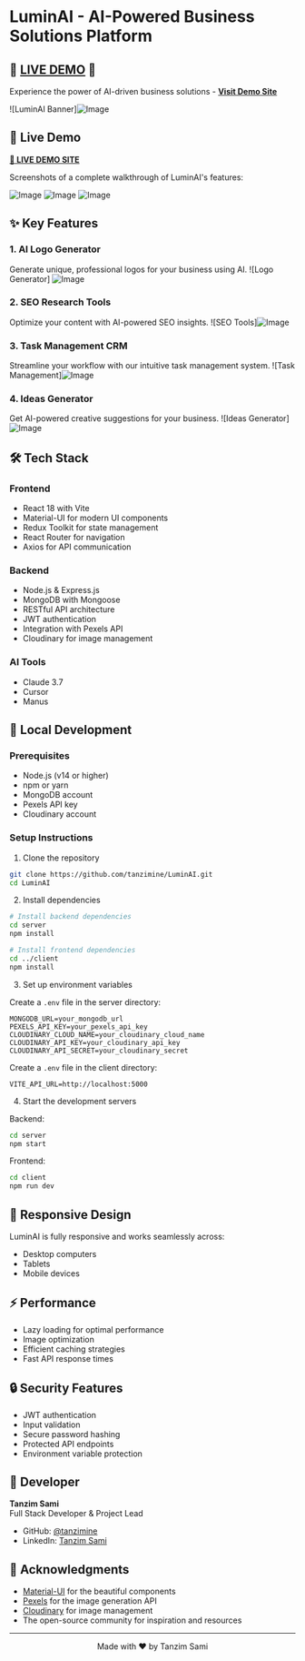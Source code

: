# LuminAI - AI-Powered Business Solutions Platform

## 🌟 **[LIVE DEMO](https://luminai-business.netlify.app/)** 🌟
Experience the power of AI-driven business solutions - **[Visit Demo Site](https://luminai-business.netlify.app/)**

![LuminAI Banner]![Image](https://github.com/user-attachments/assets/31434da2-b2f4-4e96-b8dd-7397dd1b4cec)

## 🎥 Live Demo

**[🌟 LIVE DEMO SITE](https://luminai-business.netlify.app/)**

Screenshots of a complete walkthrough of LuminAI's features:

![Image](https://github.com/user-attachments/assets/3c3f1474-a194-4510-9459-934401fd54aa)
![Image](https://github.com/user-attachments/assets/60e95f0d-15fa-43bb-8902-826d6830622d)
![Image](https://github.com/user-attachments/assets/788a0bd5-35b1-46e7-b434-58891aa83db0)


## ✨ Key Features

### 1. AI Logo Generator
Generate unique, professional logos for your business using AI.
![Logo Generator] ![Image](https://github.com/user-attachments/assets/490b991d-1161-4a7d-8bdc-ba9224514f54)

### 2. SEO Research Tools
Optimize your content with AI-powered SEO insights.
![SEO Tools]![Image](https://github.com/user-attachments/assets/2cf8e327-e6a2-452a-80fb-e17ecf805d14)

### 3. Task Management CRM
Streamline your workflow with our intuitive task management system.
![Task Management]![Image](https://github.com/user-attachments/assets/b24af020-ba77-44c3-9e74-d43848c089b8)

### 4. Ideas Generator
Get AI-powered creative suggestions for your business.
![Ideas Generator]![Image](https://github.com/user-attachments/assets/7761d2f2-bf66-42b8-b0e0-e78a6e78ee35)

## 🛠️ Tech Stack

### Frontend
- React 18 with Vite
- Material-UI for modern UI components
- Redux Toolkit for state management
- React Router for navigation
- Axios for API communication

### Backend
- Node.js & Express.js
- MongoDB with Mongoose
- RESTful API architecture
- JWT authentication
- Integration with Pexels API
- Cloudinary for image management

### AI Tools
- Claude 3.7
- Cursor
- Manus

## 🚀 Local Development

### Prerequisites
- Node.js (v14 or higher)
- npm or yarn
- MongoDB account
- Pexels API key
- Cloudinary account

### Setup Instructions

1. Clone the repository
```bash
git clone https://github.com/tanzimine/LuminAI.git
cd LuminAI
```

2. Install dependencies
```bash
# Install backend dependencies
cd server
npm install

# Install frontend dependencies
cd ../client
npm install
```

3. Set up environment variables

Create a `.env` file in the server directory:
```env
MONGODB_URL=your_mongodb_url
PEXELS_API_KEY=your_pexels_api_key
CLOUDINARY_CLOUD_NAME=your_cloudinary_cloud_name
CLOUDINARY_API_KEY=your_cloudinary_api_key
CLOUDINARY_API_SECRET=your_cloudinary_secret
```

Create a `.env` file in the client directory:
```env
VITE_API_URL=http://localhost:5000
```

4. Start the development servers

Backend:
```bash
cd server
npm start
```

Frontend:
```bash
cd client
npm run dev
```

## 📱 Responsive Design

LuminAI is fully responsive and works seamlessly across:
- Desktop computers
- Tablets
- Mobile devices

## ⚡ Performance

- Lazy loading for optimal performance
- Image optimization
- Efficient caching strategies
- Fast API response times

## 🔒 Security Features

- JWT authentication
- Input validation
- Secure password hashing
- Protected API endpoints
- Environment variable protection

## 👤 Developer

**Tanzim Sami**  
Full Stack Developer & Project Lead
- GitHub: [@tanzimine](https://github.com/tanzimine)
- LinkedIn: [Tanzim Sami]([your-linkedin-url](https://www.linkedin.com/in/tanzimsami/))

## 🙏 Acknowledgments

- [Material-UI](https://mui.com/) for the beautiful components
- [Pexels](https://www.pexels.com/) for the image generation API
- [Cloudinary](https://cloudinary.com/) for image management
- The open-source community for inspiration and resources

---

<p align="center">Made with ❤️ by Tanzim Sami</p>
